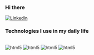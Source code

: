 
### Hi there 


[![Linkedin](	https://img.shields.io/badge/LinkedIn-0077B5?style=for-the-badge&logo=linkedin&logoColor=white)](https://www.linkedin.com/in/guilherme-bonfim-3680a419a/)


### Technologies I use in my daily life



<div style="display: inline_block"><br/>

<img align="center" alt= "html5" src="https://img.shields.io/badge/HTML5-E34F26?style=for-the-badge&logo=html5&logoColor=white"/>
<img align="center" alt= "html5" src="https://img.shields.io/badge/CSS3-1572B6?style=for-the-badge&logo=css3&logoColor=white"/>
<img align="center" alt= "html5" src="https://img.shields.io/badge/MySQL-005C84?style=for-the-badge&logo=mysql&logoColor=white"/>
<img align="center" alt= "html5" src="https://img.shields.io/badge/Microsoft_SQL_Server-CC2927?style=for-the-badge&logo=microsoft-sql-server&logoColor=white"/>

</div>
